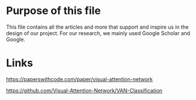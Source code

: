 # Purpose of this file
This file contains all the articles and more that support and inspire us in the design of our project.
For our research, we mainly used Google Scholar and Google.

# Links
https://paperswithcode.com/paper/visual-attention-network

https://github.com/Visual-Attention-Network/VAN-Classification
